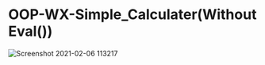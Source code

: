 # OOP-WX-Simple_Calculater(Without Eval())

![Screenshot 2021-02-06 113217](https://user-images.githubusercontent.com/54390014/107110773-a93e7280-6870-11eb-84c5-4a09ab64e608.png)
